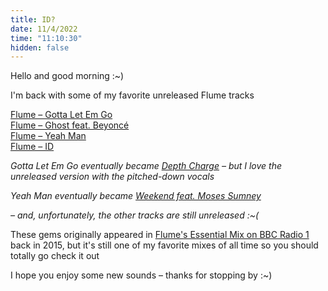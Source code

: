 ```yaml
---
title: ID?
date: 11/4/2022
time: "11:10:30"
hidden: false
---
```


Hello and good morning :~)

I'm back with some of my favorite unreleased Flume tracks

[Flume – Gotta Let Em Go](https://youtu.be/OQnc0y8xSBk)  
[Flume – Ghost feat. Beyoncé](https://youtu.be/n723j9gl0TY)  
[Flume – Yeah Man](https://youtu.be/mqjA3i4mW9k)  
[Flume – ID](https://youtu.be/SwIOlWmfnDA)

_Gotta Let Em Go eventually became [Depth Charge](https://youtu.be/ntUbHKenZpI) – but I love the unreleased version with the pitched-down vocals_

_Yeah Man eventually became [Weekend feat. Moses Sumney](https://youtu.be/DT9BrbtKdTM)_

_– and, unfortunately, the other tracks are still unreleased :~(_

These gems originally appeared in [Flume's Essential Mix on BBC Radio 1](https://youtu.be/6DHiYD3BCGY) back in 2015, but it's still one of my favorite mixes of all time so you should totally go check it out

I hope you enjoy some new sounds – thanks for stopping by :~)
